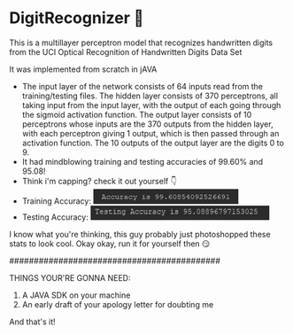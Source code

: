 # DigitRecognizer :100:
This is a multillayer perceptron model that recognizes handwritten digits from the UCI Optical Recognition of Handwritten Digits Data Set

It was implemented from scratch in jAVA
* The input layer of the network consists of 64 inputs read from the training/testing files. The hidden layer consists of 370 perceptrons, all taking input from the input layer, with the output of each going through the sigmoid activation function. The output layer consists of 10 perceptrons whose inputs are the 370 outputs from the hidden layer, with each perceptron giving 1 output, which is then passed through an activation function. The 10 outputs of the output layer are the digits 0 to 9.
* It had mindblowing training and testing accuracies of 99.60% and 95.08! 
* Think i'm capping? check it out yourself :point_down:
* Training Accuracy: ![training accuracy](Picture1.png)
* Testing Accuracy: ![testing accuracy](Picture2.png)

I know what you're thinking, this guy probably just photoshopped these stats to look cool. Okay okay, run it for yourself then :smirk:


###########################################

THINGS YOUR'RE GONNA NEED:

1. A JAVA SDK on your machine
2. An early draft of your apology letter for doubting me

And that's it! 
